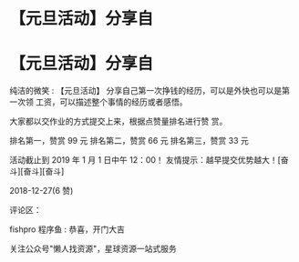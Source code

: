 # 【元旦活动】分享自

# 【元旦活动】分享自

纯洁的微笑 : 【元旦活动】 分享自己第一次挣钱的经历，可以是外快也可以是第一次领 工资，可以描述整个事情的经历或者感悟。

大家都以交作业的方式提交上来，根据点赞量排名进行赞 赏。

排名第一，赞赏 99 元 排名第二，赞赏 66 元 排名第三，赞赏 33 元

活动截止到 2019 年 1 月 1 日中午 12：00！ 友情提示：越早提交优势越大！[奋斗][奋斗][奋斗]

2018-12-27(6 赞)

评论区：

fishpro 程序鱼 : 恭喜，开门大吉

关注公众号"懒人找资源"，星球资源一站式服务